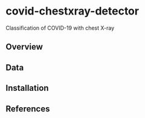 # covid-chestxray-detector
Classification of COVID-19 with chest X-ray

## Overview

## Data

## Installation

## References
